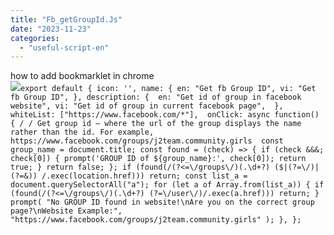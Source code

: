 ```yaml
---
title: "Fb_getGroupId.Js"
date: "2023-11-23"
categories: 
  - "useful-script-en"
---
```


how to add bookmarklet in chrome  
![](https://camo.githubusercontent.com/5f21e427a7d3ee887313a4f9b1ab033e6462db47ca299bf3f7e2d81a0ce854bd/68747470733a2f2f696d672e7765626e6f74732e636f6d2f323031392f30342f447261672d616e642d44726f702d4c696e6b732d696e2d4368726f6d652e706e67)`export default { icon: '', name: { en: "Get fb Group ID", vi: "Get fb Group ID", }, description: {  en: "Get id of group in facebook website", vi: "Get id of group in current facebook page",  }, whiteList: ["https://www.facebook.com/*"],  onClick: async function() { / / Get group id – where the url of the group displays the name rather than the id. For example, https://www.facebook.com/groups/j2team.community.girls  const group_name = document.title; const found = (check) => { if (check &&&; check[0]) { prompt('GROUP ID of ${group_name}:', check[0]); return true; } return false; }; if (found(/(?<=\/groups\/)(.\d+?) ($|(?=\/)|(?=&)) /.exec(location.href))) return; const list_a = document.querySelectorAll("a"); for (let a of Array.from(list_a)) { if (found(/(?<=\/groups\/)(.\d+?) (?=\/user\/)/.exec(a.href))) return; } prompt( "No GROUP ID found in website!\nAre you on the correct group page?\nWebsite Example:", "https://www.facebook.com/groups/j2team.community.girls" ); }, };`
